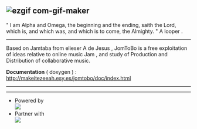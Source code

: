 ![ezgif com-gif-maker](https://cloud.githubusercontent.com/assets/1283808/11353919/cd40bcce-9247-11e5-8231-ef90e588a477.gif)
------  

" I am Alpha and Omega, the beginning and the ending, saith the Lord, which is, and which was, and which is to come, the Almighty. " A looper .

------
Based on Jamtaba from elieser A de Jesus , JomToBo is a free exploitation of ideas relative to online music Jam ,
and study of Production and Distribution of collaborative music.  

**Documentation** ( doxygen ) : http://makeitezeeah.esy.es/jomtobo/doc/index.html

-----
-----


+ Powered by   
 [<img src="https://cloud.githubusercontent.com/assets/1283808/11451416/d8887d70-95c5-11e5-820e-1da72af33bdf.png">](http://www.asio4all.com/)  
+ Partner with  
[<img src="https://cloud.githubusercontent.com/assets/1283808/11451429/38276d0e-95c6-11e5-9aea-c250fcbb57c7.png">](http://ninbot.com/)



